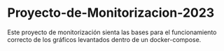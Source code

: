 # Proyecto-de-Monitorizacion-2023
Este proyecto de monitorización sienta las bases para el funcionamiento correcto de los gráficos levantados dentro de un docker-compose.
